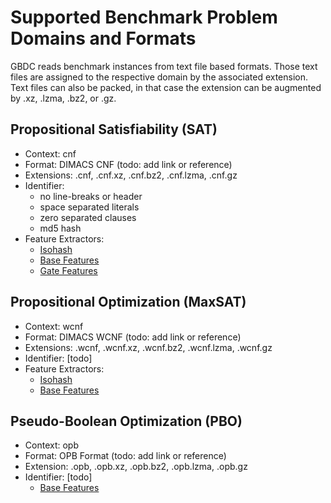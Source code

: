 # Supported Benchmark Problem Domains and Formats

GBDC reads benchmark instances from text file based formats.
Those text files are assigned to the respective domain by the associated extension.
Text files can also be packed, in that case the extension can be augmented by .xz, .lzma, .bz2, or .gz.

## Propositional Satisfiability (SAT)

* Context: cnf
* Format: DIMACS CNF (todo: add link or reference)
* Extensions: .cnf, .cnf.xz, .cnf.bz2, .cnf.lzma, .cnf.gz
* Identifier:
  * no line-breaks or header
  * space separated literals
  * zero separated clauses
  * md5 hash
* Feature Extractors:
  * [Isohash](extractors/Isohash.md)
  * [Base Features](extractors/CNFBaseFeatures.md)
  * [Gate Features](extractors/CNFGateFeatures.md)

## Propositional Optimization (MaxSAT)

* Context: wcnf
* Format: DIMACS WCNF (todo: add link or reference)
* Extensions: .wcnf, .wcnf.xz, .wcnf.bz2, .wcnf.lzma, .wcnf.gz
* Identifier: [todo]
* Feature Extractors:
  * [Isohash](extractors/Isohash.md)
  * [Base Features](extractors/WCNFBaseFeatures.md)

## Pseudo-Boolean Optimization (PBO)

* Context: opb
* Format: OPB Format (todo: add link or reference)
* Extension: .opb, .opb.xz, .opb.bz2, .opb.lzma, .opb.gz
* Identifier: [todo]
  * [Base Features](extractors/OPBBaseFeatures.md)
